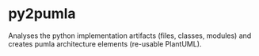 # py2pumla
Analyses the python implementation artifacts (files, classes, modules) and creates pumla architecture elements (re-usable PlantUML).
